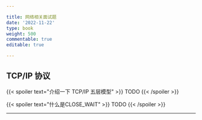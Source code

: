```yaml
---

title: 网络相关面试题
date: '2022-11-22'
type: book
weight: 500
commentable: true
editable: true

---
```


## TCP/IP 协议

{{< spoiler text="介绍一下 TCP/IP 五层模型" >}}
TODO
{{< /spoiler >}}

{{< spoiler text="什么是CLOSE_WAIT" >}}
TODO
{{< /spoiler >}}

---
